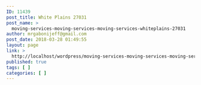 ```yaml
---
ID: 11439
post_title: White Plains 27031
post_name: >
  moving-services-moving-services-moving-services-whiteplains-27031
author: mrgabonijeff@gmail.com
post_date: 2018-03-28 01:49:55
layout: page
link: >
  http://localhost/wordpress/moving-services-moving-services-moving-services-whiteplains-27031/
published: true
tags: [ ]
categories: [ ]
---
```

